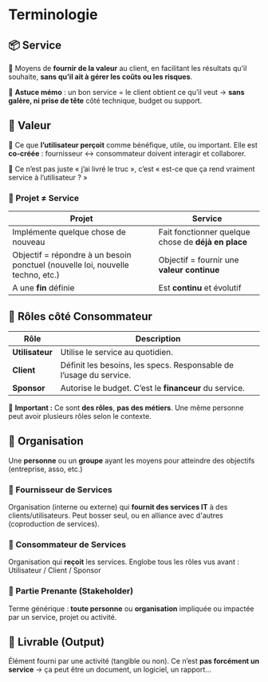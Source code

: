 # Terminologie

## **📦 Service**

🔹 Moyens de **fournir de la valeur** au client, en facilitant les résultats qu’il souhaite, **sans qu’il ait à gérer les coûts ou les risques**.

🧠 **Astuce mémo** : un bon service = le client obtient ce qu’il veut → **sans galère, ni prise de tête** côté technique, budget ou support.



## **💎 Valeur**

🔹 Ce que **l’utilisateur perçoit** comme bénéfique, utile, ou important. Elle est **co-créée** : fournisseur ↔ consommateur doivent interagir et collaborer.

🧠 Ce n’est pas juste « j’ai livré le truc », c’est « est-ce que ça rend vraiment service à l’utilisateur ? »

### **🚧 Projet ≠ Service**

| **Projet** | **Service** |
|----|----|
| Implémente quelque chose de nouveau | Fait fonctionner quelque chose de **déjà en place** |
| Objectif = répondre à un besoin ponctuel (nouvelle loi, nouvelle techno, etc.) | Objectif = fournir une **valeur continue** |
| A une **fin** définie | Est **continu** et évolutif |



## **👤 Rôles côté Consommateur**

| **Rôle** | **Description** |
|----|----|
| **Utilisateur** | Utilise le service au quotidien. |
| **Client** | Définit les besoins, les specs. Responsable de l’usage du service. |
| **Sponsor** | Autorise le budget. C’est le **financeur** du service. |

🧠 **Important :** Ce sont **des rôles**, **pas des métiers**. Une même personne peut avoir plusieurs rôles selon le contexte.



## **🏢 Organisation**

Une **personne** ou un **groupe** ayant les moyens pour atteindre des objectifs (entreprise, asso, etc.)

### **🤝 Fournisseur de Services**

Organisation (interne ou externe) qui **fournit des services IT** à des clients/utilisateurs. Peut bosser seul, ou en alliance avec d'autres (coproduction de services).

### **👥 Consommateur de Services**

Organisation qui **reçoit** les services. Englobe tous les rôles vus avant : Utilisateur / Client / Sponsor

### **🧭 Partie Prenante (Stakeholder)**

Terme générique : **toute personne** ou **organisation** impliquée ou impactée par un service, projet ou activité.




## **📄 Livrable (Output)**

Élément fourni par une activité (tangible ou non). Ce n’est **pas forcément un service** → ça peut être un document, un logiciel, un rapport...


